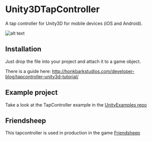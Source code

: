 # Unity3DTapController
A tap controller for Unity3D for mobile devices (iOS and Android).

![alt text](http://www.christianengvall.se/wp-content/uploads/2016/11/TapController.png "TapController")


## Installation    
Just drop the file into your project and attach it to a game object.

There is a guide here: http://honkbarkstudios.com/developer-blog/tapcontroller-unity3d-tutorial/

## Example project
Take a look at the TapController example in the [UnityExamples repo](https://github.com/HonkbarkStudios/UnityExamples "UnityExamples")

## Friendsheep
This tapcontroller is used in production in the game [Friendsheep](http://www.friendsheepgame.com "Friendsheep")
